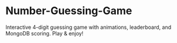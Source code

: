 # Number-Guessing-Game
Interactive 4-digit guessing game with animations, leaderboard, and MongoDB scoring. Play &amp; enjoy!
